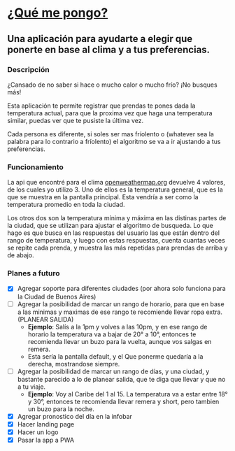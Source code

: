 # [¿Qué me pongo?](https://qmp.ezegatica.com)
## Una aplicación para ayudarte a elegir que ponerte en base al clima y a tus preferencias.

### Descripción
¿Cansado de no saber si hace o mucho calor o mucho frío? ¡No busques más!

Esta aplicación te permite registrar que prendas te pones dada la temperatura actual, para que la proxima vez que haga una temperatura similar, puedas ver que te pusiste la última vez.

Cada persona es diferente, si soles ser mas fríolento o (whatever sea la palabra para lo contrario a fríolento) el algoritmo se va a ir ajustando a tus preferencias.

### Funcionamiento
La api que encontré para el clima [openweathermap.org](https://openweathermap.org/) devuelve 4 valores, de los cuales yo utilizo 3. Uno de ellos es la temperatura general, que es la que se muestra en la pantalla principal. Esta vendría a ser como la temperatura promedio en toda la ciudad. 

Los otros dos son la temperatura mínima y máxima en las distinas partes de la ciudad, que se utilizan para ajustar el algoritmo de busqueda. Lo que hago es que busca en las respuestas del usuario las que están dentro del rango de temperatura, y luego con estas respuestas, cuenta cuantas veces se repite cada prenda, y muestra las más repetidas para prendas de arriba y de abajo.

### Planes a futuro
- [X] Agregar soporte para diferentes ciudades (por ahora solo funciona para la Ciudad de Buenos Aires)
- [ ] Agregar la posibilidad de marcar un rango de horario, para que en base a las minimas y maximas de ese rango te recomiende llevar ropa extra. (PLANEAR SALIDA)
  - **Ejemplo**: Salís a la 1pm y volves a las 10pm, y en ese rango de horario la temperatura va a bajar de 20° a 10°, entonces te recomienda llevar un buzo para la vuelta, aunque vos salgas en remera.
  - Esta sería la pantalla default, y el Que ponerme quedaría a la derecha, mostrandose siempre.
- [ ] Agregar la posibilidad de marcar un rango de días, y una ciudad, y bastante parecido a lo de planear salida, que te diga que llevar y que no a tu viaje.
  - **Ejemplo**: Voy al Caribe del 1 al 15. La temperatura va a estar entre 18° y 30°, entonces te recomienda llevar remera y short, pero tambien un buzo para la noche.
- [X] Agregar pronostico del día en la infobar
- [X] Hacer landing page
- [X] Hacer un logo
- [X] Pasar la app a PWA